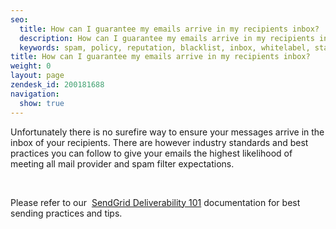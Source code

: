 ```yaml
---
seo:
  title: How can I guarantee my emails arrive in my recipients inbox?
  description: How can I guarantee my emails arrive in my recipients inbox?
  keywords: spam, policy, reputation, blacklist, inbox, whitelabel, standards, deliverability, blocked
title: How can I guarantee my emails arrive in my recipients inbox?
weight: 0
layout: page
zendesk_id: 200181688
navigation:
  show: true
---
```


Unfortunately there is no surefire way to ensure your messages arrive in the inbox of your recipients. There are however industry standards and best practices you can follow to give your emails the highest likelihood of meeting all mail provider and spam filter expectations.

&nbsp;

Please refer to our&nbsp; [SendGrid Deliverability 101](http://support.sendgrid.com/entries/21194967-deliverability-101)&nbsp;documentation for best sending practices and tips.

